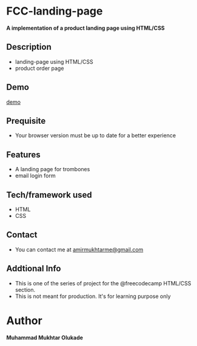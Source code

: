 # FCC-landing-page
**A implementation of a product landing page using HTML/CSS**

## Description
-  landing-page  using HTML/CSS
-  product order page


## Demo
 [demo](https://rawcdn.githack.com/Amir9eng/FCC-landing-page/3a962cadef64ae1e9b53093aea7b8b249f0c05f9/index.html)
 
 ## Prequisite
- Your browser version must be up to date for a better experience

## Features
-  A landing page for  trombones
-  email login form
 
 ## Tech/framework used
- HTML
- CSS

## Contact
- You can contact me at  <amirmukhtarme@gmail.com>

## Addtional Info
- This is one of the series of project for the @freecodecamp HTML/CSS section. 
- This is not meant for production. It's for learning purpose only 

# Author
**Muhammad Mukhtar Olukade**
